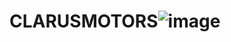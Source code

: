 # CLARUSMOTORS![image](https://user-images.githubusercontent.com/118936742/204151166-af4f421b-4829-4ca1-a6f7-da729b6723f1.png)
